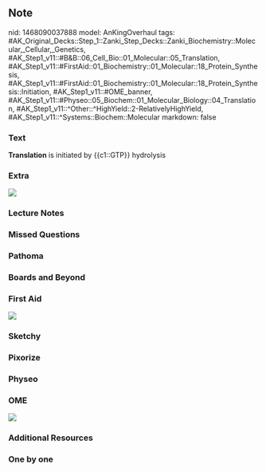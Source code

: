 ## Note
nid: 1468090037888
model: AnKingOverhaul
tags: #AK_Original_Decks::Step_1::Zanki_Step_Decks::Zanki_Biochemistry::Molecular,_Cellular,_Genetics, #AK_Step1_v11::#B&B::06_Cell_Bio::01_Molecular::05_Translation, #AK_Step1_v11::#FirstAid::01_Biochemistry::01_Molecular::18_Protein_Synthesis, #AK_Step1_v11::#FirstAid::01_Biochemistry::01_Molecular::18_Protein_Synthesis::Initiation, #AK_Step1_v11::#OME_banner, #AK_Step1_v11::#Physeo::05_Biochem::01_Molecular_Biology::04_Translation, #AK_Step1_v11::^Other::^HighYield::2-RelativelyHighYield, #AK_Step1_v11::^Systems::Biochem::Molecular
markdown: false

### Text
<div>
  <div>
    <b>Translation</b> is initiated by {{c1::GTP}} hydrolysis
  </div>
</div>

### Extra
<img src="paste-159081293676888.jpg">

### Lecture Notes


### Missed Questions


### Pathoma


### Boards and Beyond


### First Aid
<img src="tmpWG4VN_.png">

### Sketchy


### Pixorize


### Physeo


### OME
<div class="ome-widget">
  <a href="https://onlinemeded.org?ref=anki"><img src=
  "_OME_AnkiFlashcards_General_3.png"></a>
</div>

### Additional Resources


### One by one

